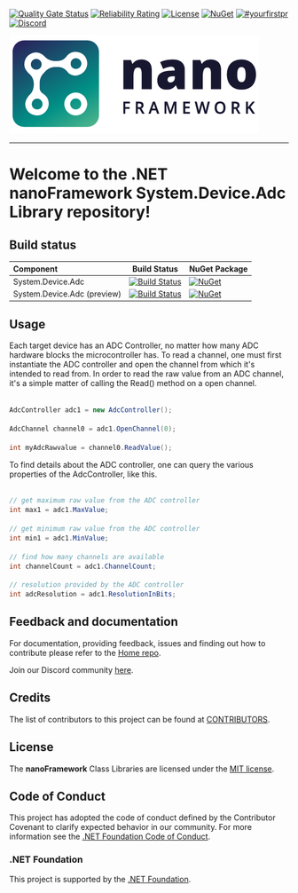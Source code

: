 [![Quality Gate Status](https://sonarcloud.io/api/project_badges/measure?project=nanoframework_System.Device.Adc&metric=alert_status)](https://sonarcloud.io/dashboard?id=nanoframework_System.Device.Adc) [![Reliability Rating](https://sonarcloud.io/api/project_badges/measure?project=nanoframework_System.Device.Adc&metric=reliability_rating)](https://sonarcloud.io/dashboard?id=nanoframework_System.Device.Adc) [![License](https://img.shields.io/badge/License-MIT-blue.svg)](LICENSE) [![NuGet](https://img.shields.io/nuget/dt/nanoFramework.System.Device.Adc.svg?label=NuGet&style=flat&logo=nuget)](https://www.nuget.org/packages/nanoFramework.System.Device.Adc/) [![#yourfirstpr](https://img.shields.io/badge/first--timers--only-friendly-blue.svg)](https://github.com/nanoframework/Home/blob/main/CONTRIBUTING.md) [![Discord](https://img.shields.io/discord/478725473862549535.svg?logo=discord&logoColor=white&label=Discord&color=7289DA)](https://discord.gg/gCyBu8T)

![nanoFramework logo](https://github.com/nanoframework/Home/blob/main/resources/logo/nanoFramework-repo-logo.png)

-----

# Welcome to the .NET **nanoFramework** System.Device.Adc Library repository!

## Build status

| Component | Build Status | NuGet Package |
|:-|---|---|
| System.Device.Adc | [![Build Status](https://dev.azure.com/nanoframework/System.Device.Adc/_apis/build/status/System.Device.Adc?branchName=main)](https://dev.azure.com/nanoframework/System.Device.Adc/_build/latest?definitionId=83&branchName=main) | [![NuGet](https://img.shields.io/nuget/v/nanoFramework.System.Device.Adc.svg?label=NuGet&style=flat&logo=nuget)](https://www.nuget.org/packages/nanoFramework.System.Device.Adc/) |
| System.Device.Adc (preview) | [![Build Status](https://dev.azure.com/nanoframework/System.Device.Adc/_apis/build/status/System.Device.Adc?branchName=develop)](https://dev.azure.com/nanoframework/System.Device.Adc/_build/latest?definitionId=83&branchName=develop) | [![NuGet](https://img.shields.io/nuget/vpre/nanoFramework.System.Device.Adc.svg?label=NuGet&style=flat&logo=nuget)](https://www.nuget.org/packages/nanoFramework.System.Device.Adc/) |

## Usage

Each target device has an ADC Controller, no matter how many ADC hardware blocks the microcontroller has.
To read a channel, one must first instantiate the ADC controller and open the channel from which it's intended to read from.
In order to read the raw value from an ADC channel, it's a simple matter of calling the Read() method on a open channel.

```csharp

AdcController adc1 = new AdcController();

AdcChannel channel0 = adc1.OpenChannel(0);

int myAdcRawvalue = channel0.ReadValue();

```

To find details about the ADC controller, one can query the various properties of the AdcController, like this.

```csharp

// get maximum raw value from the ADC controller
int max1 = adc1.MaxValue;

// get minimum raw value from the ADC controller
int min1 = adc1.MinValue;

// find how many channels are available 
int channelCount = adc1.ChannelCount;

// resolution provided by the ADC controller
int adcResolution = adc1.ResolutionInBits;
```


## Feedback and documentation

For documentation, providing feedback, issues and finding out how to contribute please refer to the [Home repo](https://github.com/nanoframework/Home).

Join our Discord community [here](https://discord.gg/gCyBu8T).

## Credits

The list of contributors to this project can be found at [CONTRIBUTORS](https://github.com/nanoframework/Home/blob/main/CONTRIBUTORS.md).

## License

The **nanoFramework** Class Libraries are licensed under the [MIT license](LICENSE.md).

## Code of Conduct

This project has adopted the code of conduct defined by the Contributor Covenant to clarify expected behavior in our community.
For more information see the [.NET Foundation Code of Conduct](https://dotnetfoundation.org/code-of-conduct).

### .NET Foundation

This project is supported by the [.NET Foundation](https://dotnetfoundation.org).

